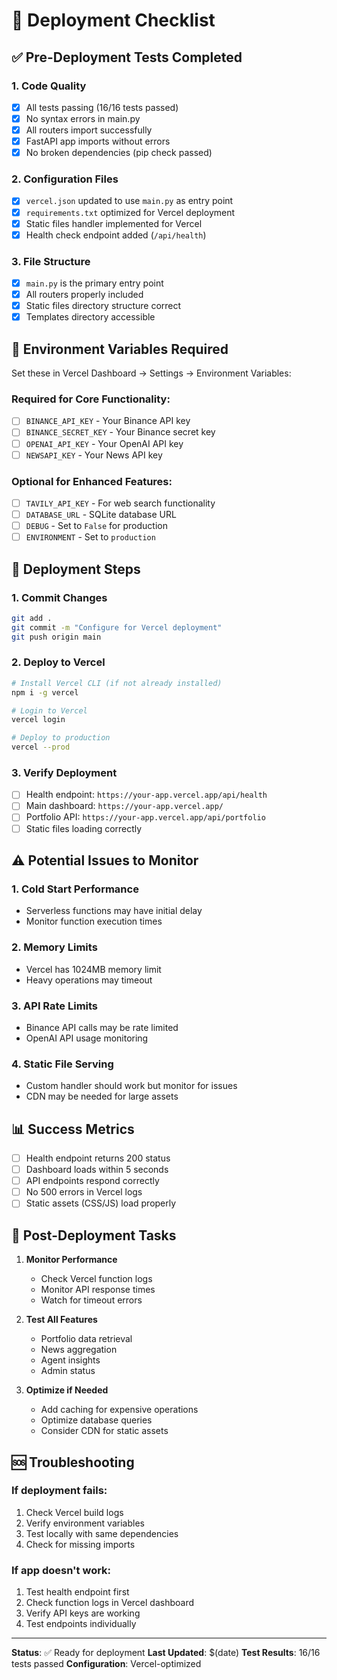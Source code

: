 # 🚀 Deployment Checklist

## ✅ Pre-Deployment Tests Completed

### 1. **Code Quality**
- [x] All tests passing (16/16 tests passed)
- [x] No syntax errors in main.py
- [x] All routers import successfully
- [x] FastAPI app imports without errors
- [x] No broken dependencies (pip check passed)

### 2. **Configuration Files**
- [x] `vercel.json` updated to use `main.py` as entry point
- [x] `requirements.txt` optimized for Vercel deployment
- [x] Static files handler implemented for Vercel
- [x] Health check endpoint added (`/api/health`)

### 3. **File Structure**
- [x] `main.py` is the primary entry point
- [x] All routers properly included
- [x] Static files directory structure correct
- [x] Templates directory accessible

## 🔧 Environment Variables Required

Set these in Vercel Dashboard → Settings → Environment Variables:

### Required for Core Functionality:
- [ ] `BINANCE_API_KEY` - Your Binance API key
- [ ] `BINANCE_SECRET_KEY` - Your Binance secret key
- [ ] `OPENAI_API_KEY` - Your OpenAI API key
- [ ] `NEWSAPI_KEY` - Your News API key

### Optional for Enhanced Features:
- [ ] `TAVILY_API_KEY` - For web search functionality
- [ ] `DATABASE_URL` - SQLite database URL
- [ ] `DEBUG` - Set to `False` for production
- [ ] `ENVIRONMENT` - Set to `production`

## 🚀 Deployment Steps

### 1. **Commit Changes**
```bash
git add .
git commit -m "Configure for Vercel deployment"
git push origin main
```

### 2. **Deploy to Vercel**
```bash
# Install Vercel CLI (if not already installed)
npm i -g vercel

# Login to Vercel
vercel login

# Deploy to production
vercel --prod
```

### 3. **Verify Deployment**
- [ ] Health endpoint: `https://your-app.vercel.app/api/health`
- [ ] Main dashboard: `https://your-app.vercel.app/`
- [ ] Portfolio API: `https://your-app.vercel.app/api/portfolio`
- [ ] Static files loading correctly

## ⚠️ Potential Issues to Monitor

### 1. **Cold Start Performance**
- Serverless functions may have initial delay
- Monitor function execution times

### 2. **Memory Limits**
- Vercel has 1024MB memory limit
- Heavy operations may timeout

### 3. **API Rate Limits**
- Binance API calls may be rate limited
- OpenAI API usage monitoring

### 4. **Static File Serving**
- Custom handler should work but monitor for issues
- CDN may be needed for large assets

## 📊 Success Metrics

- [ ] Health endpoint returns 200 status
- [ ] Dashboard loads within 5 seconds
- [ ] API endpoints respond correctly
- [ ] No 500 errors in Vercel logs
- [ ] Static assets (CSS/JS) load properly

## 🔄 Post-Deployment Tasks

1. **Monitor Performance**
   - Check Vercel function logs
   - Monitor API response times
   - Watch for timeout errors

2. **Test All Features**
   - Portfolio data retrieval
   - News aggregation
   - Agent insights
   - Admin status

3. **Optimize if Needed**
   - Add caching for expensive operations
   - Optimize database queries
   - Consider CDN for static assets

## 🆘 Troubleshooting

### If deployment fails:
1. Check Vercel build logs
2. Verify environment variables
3. Test locally with same dependencies
4. Check for missing imports

### If app doesn't work:
1. Test health endpoint first
2. Check function logs in Vercel dashboard
3. Verify API keys are working
4. Test endpoints individually

---

**Status**: ✅ Ready for deployment
**Last Updated**: $(date)
**Test Results**: 16/16 tests passed
**Configuration**: Vercel-optimized 

